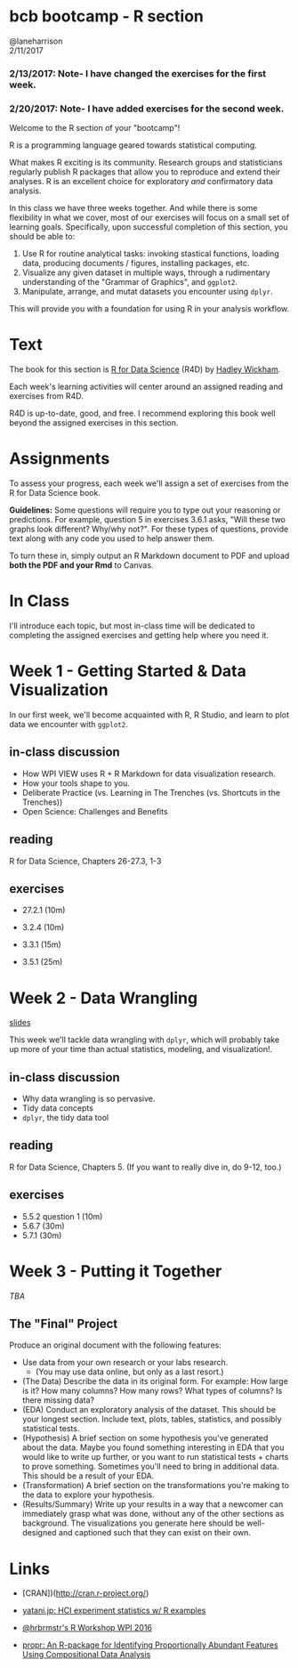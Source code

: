 # bcb bootcamp - R section
@laneharrison  
2/11/2017  

### 2/13/2017: Note- I have changed the exercises for the first week.
### 2/20/2017: Note- I have added exercises for the second week.

Welcome to the R section of your "bootcamp"!

R is a programming language geared towards statistical computing.

What makes R exciting is its community.
Research groups and statisticians regularly publish R packages that allow you to reproduce and extend their analyses.
R is an excellent choice for exploratory *and* confirmatory data analysis.

In this class we have three weeks together.
And while there is some flexibility in what we cover, most of our exercises will focus on a small set of learning goals.
Specifically, upon successful completion of this section, you should be able to:

1. Use R for routine analytical tasks: invoking stastical functions, loading data, producing documents / figures, installing packages, etc.
2. Visualize any given dataset in multiple ways, through a rudimentary understanding of the "Grammar of Graphics", and `ggplot2`.
3. Manipulate, arrange, and mutat datasets you encounter using `dplyr`.

This will provide you with a foundation for using R in your analysis workflow.

# Text

The book for this section is [R for Data Science](http://r4ds.had.co.nz/) (R4D) by [Hadley Wickham](http://twitter.com/hadleywickham).

Each week's learning activities will center around an assigned reading and exercises from R4D.

R4D is up-to-date, good, and free.
I recommend exploring this book well beyond the assigned exercises in this section.

# Assignments

To assess your progress, each week we'll assign a set of exercises from the R for Data Science book.

**Guidelines:** Some questions will require you to type out your reasoning or predictions. 
For example, question 5 in exercises 3.6.1 asks, "Will these two graphs look different? Why/why not?".
For these types of questions, provide text along with any code you used to help answer them.

To turn these in, simply output an R Markdown document to PDF and upload **both the PDF and your Rmd** to Canvas.

# In Class

I'll introduce each topic, but most in-class time will be dedicated to completing the assigned exercises and getting help where you need it.

# Week 1 - Getting Started & Data Visualization

In our first week, we'll become acquainted with R, R Studio, and learn to plot data we encounter with `ggplot2`.

## in-class discussion

- How WPI VIEW uses R + R Markdown for data visualization research.
- How your tools shape to you.
- Deliberate Practice (vs. Learning in The Trenches (vs. Shortcuts in the Trenches))
- Open Science: Challenges and Benefits

## reading

R for Data Science, Chapters 26-27.3, 1-3

## exercises

- 27.2.1 (10m)

- 3.2.4 (10m)
- 3.3.1 (15m)
- 3.5.1 (25m)

# Week 2 - Data Wrangling

[slides](week2-inclass.html)

This week we'll tackle data wrangling with `dplyr`, which will probably take up more of your time than actual statistics, modeling, and visualization!.

## in-class discussion

- Why data wrangling is so pervasive.
- Tidy data concepts
- `dplyr`, the tidy data tool

## reading

R for Data Science, Chapters 5. 
(If you want to really dive in, do 9-12, too.)

## exercises

- 5.5.2 question 1 (10m)
- 5.6.7 (30m)
- 5.7.1 (30m)

# Week 3 - Putting it Together

*TBA*

## The "Final" Project

Produce an original document with the following features:

- Use data from your own research or your labs research. 
    - (You may use data online, but only as a last resort.)
- (The Data) Describe the data in its original form. For example: How large is it? How many columns? How many rows? What types of columns? Is there missing data?
- (EDA) Conduct an exploratory analysis of the dataset. This should be your longest section. Include text, plots, tables, statistics, and possibly statistical tests.
- (Hypothesis) A brief section on some hypothesis you've generated about the data. Maybe you found something interesting in EDA that you would like to write up further, or you want to run statistical tests + charts to prove something. Sometimes you'll need to bring in additional data. This should be a result of your EDA.
- (Transformation) A brief section on the transformations you're making to the data to explore your hypothesis.
- (Results/Summary) Write up your results in a way that a newcomer can immediately grasp what was done, without any of the other sections as background. The visualizations you generate here should be well-designed and captioned such that they can exist on their own.

# Links

- [CRAN])(http://cran.r-project.org/)
- [yatani.jp: HCI experiment statistics w/ R examples](http://yatani.jp/teaching/doku.php?id=hcistats:start)
- [\@hrbrmstr's R Workshop WPI 2016](https://hrbrmstr.github.io/WPIRWorkshop/)

- [propr: An R-package for Identifying Proportionally Abundant Features Using Compositional Data Analysis](http://biorxiv.org/content/early/2017/02/01/104935)
